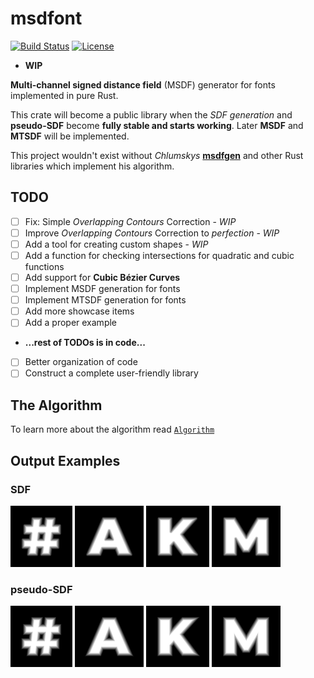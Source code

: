 # **msdfont**

[![Build Status](https://img.shields.io/github/workflow/status/Blatko1/msdfont-rs/Rust?logo=github)](https://github.com/Blatko1/msdfont-rs/actions)
[![License](https://img.shields.io/github/license/Blatko1/msdfont-rs?color=%23537aed)](https://github.com/Blatko1/msdfont-rs/blob/master/LICENSE)

* **WIP**

**Multi-channel signed distance field** (MSDF) generator for fonts implemented in pure Rust.

This crate will become a public library when the *SDF generation* and **pseudo-SDF** become **fully stable and starts working**.
Later **MSDF** and **MTSDF** will be implemented.

This project wouldn't exist without *Chlumskys* **[msdfgen](https://github.com/Chlumsky/msdfgen)** and other Rust libraries which implement his algorithm.

## TODO

* [ ] Fix: Simple *Overlapping Contours* Correction - *WIP*
* [ ] Improve *Overlapping Contours* Correction to *perfection* - *WIP*
* [ ] Add a tool for creating custom shapes - *WIP*
* [ ] Add a function for checking intersections for quadratic and cubic functions
* [ ] Add support for **Cubic Bézier Curves**
* [ ] Implement MSDF generation for fonts
* [ ] Implement MTSDF generation for fonts
* [ ] Add more showcase items
* [ ] Add a proper example
* **...rest of TODOs is in code...**
* [ ] Better organization of code
* [ ] Construct a complete user-friendly library

## The Algorithm

To learn more about the algorithm read [`Algorithm`](./docs/algorithm.md)

## Output Examples

### SDF

![Signed Distance Field of '#' character](https://github.com/Blatko1/msdfont/blob/master/lib/examples/out/%23_char_SDF.png)
![Signed Distance Field of 'A' character](https://github.com/Blatko1/msdfont/blob/master/lib/examples/out/A_char_SDF.png)
![Signed Distance Field of 'K' character](https://github.com/Blatko1/msdfont/blob/master/lib/examples/out/K_char_SDF.png)
![Signed Distance Field of 'M' character](https://github.com/Blatko1/msdfont/blob/master/lib/examples/out/M_char_SDF.png)

### pseudo-SDF

![Pseudo Signed Distance Field of '#' character](https://github.com/Blatko1/msdfont/blob/master/lib/examples/out/%23_char_pseudo.png)
![Pseudo Signed Distance Field of 'A' character](https://github.com/Blatko1/msdfont/blob/master/lib/examples/out/A_char_pseudo.png)
![Pseudo Signed Distance Field of 'K' character](https://github.com/Blatko1/msdfont/blob/master/lib/examples/out/K_char_pseudo.png)
![Pseudo Signed Distance Field of 'M' character](https://github.com/Blatko1/msdfont/blob/master/lib/examples/out/M_char_pseudo.png)

